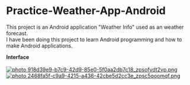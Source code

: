 # Practice-Weather-App-Android

This project is an Android application "Weather Info" used as an weather forecast.<br>
I have been doing this project to learn Android programming and how to make Android applications.

<h><b>Interface</b></h>
<br>
<br>
<a href="http://s1294.photobucket.com/user/DoVBid/media/918d39e9-b7c9-42d9-85e0-5f0aa2db7c18_zpsofvdt2vp.png.html" target="_blank"><img src="http://i1294.photobucket.com/albums/b604/DoVBid/918d39e9-b7c9-42d9-85e0-5f0aa2db7c18_zpsofvdt2vp.png" border="0" alt=" photo 918d39e9-b7c9-42d9-85e0-5f0aa2db7c18_zpsofvdt2vp.png"/></a>
<a href="http://s1294.photobucket.com/user/DoVBid/media/2468fa5f-c9a9-4215-a436-42cbe5d2cc3e_zpsc5qoomqf.png.html" target="_blank"><img src="http://i1294.photobucket.com/albums/b604/DoVBid/2468fa5f-c9a9-4215-a436-42cbe5d2cc3e_zpsc5qoomqf.png" border="0" alt=" photo 2468fa5f-c9a9-4215-a436-42cbe5d2cc3e_zpsc5qoomqf.png"/></a><br>


